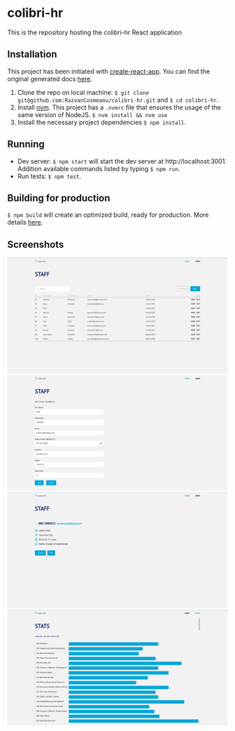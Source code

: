 # colibri-hr

This is the repository hosting the colibri-hr React application

## Installation

This project has been initiated with [create-react-app](https://github.com/facebook/create-react-app#creating-an-app). You can find the original generated docs [here](docs/README.md).

1. Clone the repo on local machine: `$ git clone git@github.com:RazvanCosmeanu/colibri-hr.git` and `$ cd colibri-hr`.
2. Install [nvm](https://github.com/nvm-sh/nvm). This project has a `.nvmrc` file that ensures the usage of the same version of NodeJS.
   `$ nvm install && nvm use`
3. Install the necessary project dependencies `$ npm install`.

## Running

- Dev server: `$ npm start` will start the dev server at http://localhost:3001. Addition available commands listed by typing `$ npm run`.
- Run tests: `$ npm test`.

## Building for production

`$ npm build` will create an optimized build, ready for production. More details [here](docs/README.md).

## Screenshots

![Home Screen](src/screenshots/home.png)
![Edit Screen](src/screenshots/edit.png)
![Details Screen](src/screenshots/view.png)
![Stats Screen](src/screenshots/stats.png)
